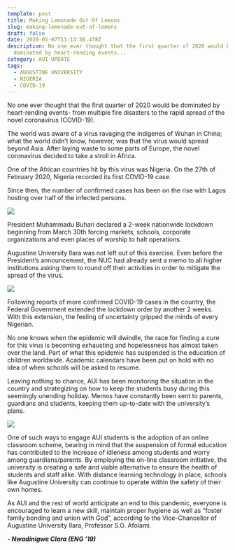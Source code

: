```yaml
---
template: post
title: Making Lemonade Out Of Lemons
slug: making-lemonade-out-of-lemons
draft: false
date: 2020-05-07T11:13:56.478Z
description: No one ever thought that the first quarter of 2020 would be
  dominated by heart-rending events...
category: AUI UPDATE
tags:
  - AUGUSTINE UNIVERSITY
  - NIGERIA
  - COVID-19
---
```

No one ever thought that the first quarter of 2020 would be dominated by heart-rending events- from multiple fire disasters to the rapid spread of the novel coronavirus (COVID-19).  

The world was aware of a virus ravaging the indigenes of Wuhan in China; what the world didn’t know, however, was that the virus would spread beyond Asia. After laying waste to some parts of Europe, the novel coronavirus decided to take a stroll in Africa.  

One of the African countries hit by this virus was Nigeria. On the 27th of February 2020, Nigeria recorded its first COVID-19 case.  

Since then, the number of confirmed cases has been on the rise with Lagos hosting over half of the infected persons.

![](/media/img_20200507_183003-1-.jpg)

President Muhammadu Buhari declared a 2-week nationwide lockdown beginning from March 30th forcing markets, schools, corporate organizations and even places of worship to halt operations. 

Augustine University Ilara was not left out of this exercise. Even before the President’s announcement, the NUC had already sent a memo to all higher institutions asking them to round off their activities in order to mitigate the spread of the virus.  

![](/media/20200424_103806-1-.jpg)

Following reports of more confirmed COVID-19 cases in the country, the Federal Government extended the lockdown order by another 2 weeks. With this extension, the feeling of uncertainty gripped the minds of every Nigerian.  

No one knows when the epidemic will dwindle, the race for finding a cure for this virus is becoming exhausting and hopelessness has almost taken over the land. Part of what this epidemic has suspended is the education of children worldwide. Academic calendars have been put on hold with no idea of when schools will be asked to resume.  

Leaving nothing to chance, AUI has been monitoring the situation in the country and strategizing on how to keep the students busy during this seemingly unending holiday. Memos have constantly been sent to parents, guardians and students, keeping them up-to-date with the university’s plans.  

![](/media/20200424_104259-1-.jpg)

One of such ways to engage AUI students is the adoption of an online classroom scheme, bearing in mind that the suspension of formal education has contributed to the increase of idleness among students and worry among guardians/parents. By employing the on-line classroom initiative, the university is creating a safe and viable alternative to ensure the health of students and staff alike. With distance learning technology in place, schools like Augustine University can continue to operate within the safety of their own homes.  

As AUI and the rest of world anticipate an end to this pandemic, everyone is encouraged to learn a new skill, maintain proper hygiene as well as “foster family bonding and union with God”, according to the Vice-Chancellor of Augustine University Ilara, Professor S.O. Afolami.   

***\- Nwadinigwe Clara (ENG '19)***